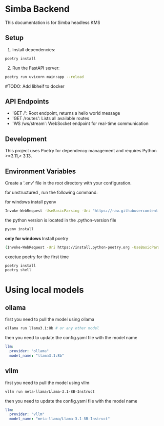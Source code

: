 # Simba Backend

This documentation is for Simba headless KMS 

## Setup

1. Install dependencies:
```bash
poetry install
```

2. Run the FastAPI server:
```bash
poetry run uvicorn main:app --reload
```

#TODO:
Add libheif to docker 


## API Endpoints

- 'GET /': Root endpoint, returns a hello world message
- 'GET /routes': Lists all available routes
- 'WS /ws/stream': WebSocket endpoint for real-time communication

## Development

This project uses Poetry for dependency management and requires Python >=3.11,< 3.13.

## Environment Variables

Create a '.env' file in the root directory with your configuration.

for unstructured , run the following command:

for windows install pyenv 
```bash
Invoke-WebRequest -UseBasicParsing -Uri "https://raw.githubusercontent.com/pyenv-win/pyenv-win/master/pyenv-win/install-pyenv-win.ps1" -OutFile "./install-pyenv-win.ps1"; &"./install-pyenv-win.ps1"
```
the python version is located in the .python-version file

```bash
pyenv install 
```

**only for windows**
Install poetry
```bash
(Invoke-WebRequest -Uri https://install.python-poetry.org -UseBasicParsing).Content | python -

```

exectue poetry for the first time
```bash
poetry install
poetry shell
```



# Using local models

## ollama

first you need to pull the model using ollama

```bash
ollama run llama3.1:8b # or any other model     
```

then you need to update the config.yaml file with the model name

```yaml
llm:
  provider: "ollama"
  model_name: "llama3.1:8b"
```

## vllm

first you need to pull the model using vllm

```bash
vllm run meta-llama/Llama-3.1-8B-Instruct
```

then you need to update the config.yaml file with the model name

```yaml
llm:
  provider: "vllm"
  model_name: "meta-llama/Llama-3.1-8B-Instruct"
```